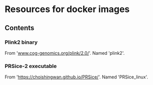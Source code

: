 # Resources for docker images

## Contents

### Plink2 binary

From 'www.cog-genomics.org/plink/2.0/'. Named 'plink2'.

### PRSice-2 executable

From 'https://choishingwan.github.io/PRSice/'. Named 'PRSice_linux'.
